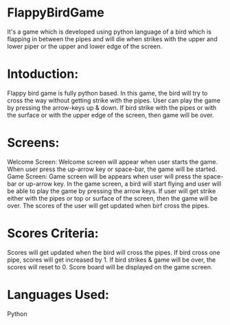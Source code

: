 # FlappyBirdGame
It's a game which is developed using python language of a bird which is flapping in between the pipes and will die when strikes with the upper and lower piper or the upper and lower edge of the screen.

# Intoduction:
Flappy bird game is fully python based. 
In this game, the bird will try to cross the way without getting strike with the pipes.
User can play the game by pressing the arrow-keys up & down.
If bird strike with the pipes or with the surface or with the upper edge of the screen, 
then game will be over.

# Screens:
Welcome Screen: Welcome screen will appear when user starts the game.
When user press the up-arrow key or space-bar, the game will be started.
Game Screen: Game screen will be appears when user will press the space-bar or up-arrow key.
In the game screen,  a bird will start flying and user will be able to play the game by pressing the arrow keys.
If user will get strike either with the pipes or top or surface of the screen, then the game will be over.
The scores of the user will get updated when birf cross the pipes.

# Scores Criteria:
Scores will get updated when the bird will cross the pipes.
If bird cross one pipe, scores will get increased by 1.
If bird strikes & game will be over, the scores will reset to 0.
Score board will be displayed on the game screen.

# Languages Used:
Python
